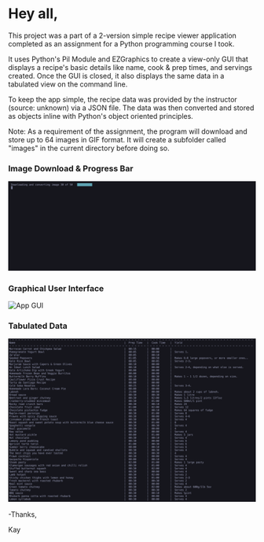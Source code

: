 # Hey all,

This project was a part of a 2-version simple recipe viewer application completed as an assignment for a Python programming course I took. 

It uses Python's Pil Module and EZGraphics to create a view-only GUI that displays a recipe's basic details like name, cook & prep times, and servings created. Once the GUI is closed, it also displays the same data in a tabulated view on the command line.

To keep the app simple, the recipe data was provided by the instructor (source: unknown) via a JSON file. The data was then converted and stored as objects inline with Python's object oriented principles.

Note: As a requirement of the assignment, the program will download and store up to 64 images in GIF format. It will create a subfolder called "images" in the current directory before doing so.

### Image Download & Progress Bar
![Image Download / Progress Bar](./helper_assets/Progress_Bar.png)

### Graphical User Interface
![App GUI](./helper_assets/GUI.png)

### Tabulated Data
![Text Data](./helper_assets/Tabulated_Data.png)

\-Thanks,

Kay

